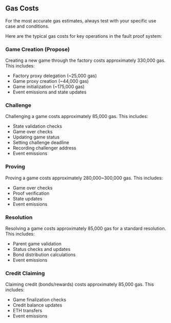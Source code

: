 ## Gas Costs

For the most accurate gas estimates, always test with your specific use case and conditions.

Here are the typical gas costs for key operations in the fault proof system:

### Game Creation (Propose)
Creating a new game through the factory costs approximately 330,000 gas. This includes:
- Factory proxy delegation (~25,000 gas)
- Game proxy creation (~44,000 gas)
- Game initialization (~175,000 gas)
- Event emissions and state updates

### Challenge
Challenging a game costs approximately 85,000 gas. This includes:
- State validation checks
- Game over checks
- Updating game status
- Setting challenge deadline
- Recording challenger address
- Event emissions

### Proving
Proving a game costs approximately 280,000~300,000 gas. This includes:
- Game over checks
- Proof verification
- State updates
- Event emissions

### Resolution
Resolving a game costs approximately 85,000 gas for a standard resolution. This includes:
- Parent game validation
- Status checks and updates
- Bond distribution calculations
- Event emissions

### Credit Claiming
Claiming credit (bonds/rewards) costs approximately 85,000 gas. This includes:
- Game finalization checks
- Credit balance updates
- ETH transfers
- Event emissions
